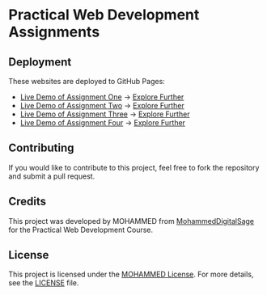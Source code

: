 # Practical Web Development Assignments

## Deployment

These websites are deployed to GitHub Pages: 

  - [Live Demo of Assignment One](https://mohammeddigitalsage.github.io/Assignment-1-Zoo/) → [Explore Further](https://github.com/tech-moh-logy/Practical-Web-Development/blob/main/assignment-one/README.md)
  - [Live Demo of Assignment Two](https://mohammeddigitalsage.github.io/Assignment-2-gridMaker/) → [Explore Further](https://github.com/MohammedDigitalSage/Assignment-2-gridMaker/tree/main)
  - [Live Demo of Assignment Three](#) → [Explore Further](#)
  - [Live Demo of Assignment Four](#) → [Explore Further](#)

## Contributing

If you would like to contribute to this project, feel free to fork the repository and submit a pull request.

## Credits

This project was developed by MOHAMMED from [MohammedDigitalSage](https://github.com/MohammedDigitalSage) for the Practical Web Development Course.

## License

This project is licensed under the [MOHAMMED License](https://github.com/tech-moh-logy/MOHAMMED-License/blob/main/LICENSE). For more details, see the [LICENSE](https://github.com/tech-moh-logy/MOHAMMED-License/blob/main/README.md) file.
